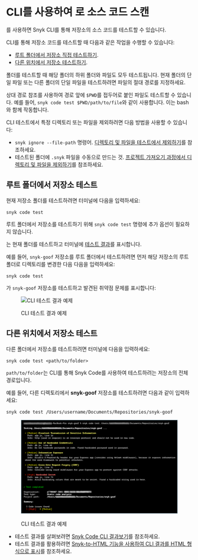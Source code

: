 # CLI를 사용하여 로 소스 코드 스캔

를 사용하면 Snyk CLI를 통해 저장소의 소스 코드를 테스트할 수 있습니다.

CLI를 통해 저장소 코드를 테스트할 때 다음과 같은 작업을 수행할 수 있습니다:

* [루트 폴더에서 저장소 직접 테스트하기](scan-source-code-with-snyk-code-using-the-cli.md#testing-a-repository-from-its-root-folder).
* [다른 위치에서 저장소 테스트하기](scan-source-code-with-snyk-code-using-the-cli.md#testing-a-repository-from-a-different-location).

폴더를 테스트할 때 해당 폴더의 하위 폴더와 파일도 모두 테스트됩니다. 현재 폴더의 단일 파일 또는 다른 폴더의 단일 파일을 테스트하려면 파일의 절대 경로를 지정하세요.

상대 경로 참조를 사용하여 경로 앞에 `$PWD`를 접두어로 붙인 파일도 테스트할 수 있습니다. 예를 들어, `snyk code test $PWD/path/to/file`와 같이 사용합니다. 이는 bash와 함께 작동합니다.

 CLI 테스트에서 특정 디렉토리 또는 파일을 제외하려면 다음 방법을 사용할 수 있습니다:

* `snyk ignore --file-path` 명령어. [디렉토리 및 파일을  테스트에서 제외하기](exclude-directories-and-files-from-snyk-code-cli-tests.md)를 참조하세요.
* 테스트된 폴더에 `.snyk` 파일을 수동으로 만드는 것. [프로젝트 가져오기 과정에서 디렉토리 및 파일을 제외하기](../../../scan-with-snyk/import-project-repository/exclude-directories-and-files-from-project-import.md)를 참조하세요.

## **루트 폴더에서 저장소 테스트**

현재 저장소 폴더를 테스트하려면 터미널에 다음을 입력하세요:

```
snyk code test
```

루트 폴더에서 저장소를 테스트하기 위해 `snyk code test` 명령에 추가 옵션이 필요하지 않습니다.

는 현재 폴더를 테스트하고 터미널에 [테스트 결과](view-snyk-code-cli-results.md)를 표시합니다.

예를 들어, `snyk-goof` 저장소를 루트 폴더에서 테스트하려면 먼저 해당 저장소의 루트 폴더로 디렉토리를 변경한 다음 다음을 입력하세요:

```
snyk code test
```

가 `snyk-goof` 저장소를 테스트하고 발견된 취약점 문제를 표시합니다:

<figure><img src="../../../.gitbook/assets/ - CLI - snyk code test - Results - 1 (1) (1) (1) (1) (1) (1) (1) (1) (1) (1) (1) (1) (1) (1) (1) (1) (1) (1) (1) (1) (1) (1) (1) (1) (1) (1) (1) (1) (1) (1) (1) (1) (1) (1) (1) (1) (1) (1) (1) (1) (1) (1) (1) (1) (1) (1) (1) (2) (5).png" alt=" CLI 테스트 결과 예제"><figcaption><p> CLI 테스트 결과 예제</p></figcaption></figure>

## **다른 위치에서 저장소 테스트**

다른 폴더에서 저장소를 테스트하려면 터미널에 다음을 입력하세요:

```
snyk code test <path/to/folder>
```

`path/to/folder`는 CLI를 통해 Snyk Code를 사용하여 테스트하려는 저장소의 전체 경로입니다.

예를 들어, 다른 디렉토리에서 **snyk-goof** 저장소를 테스트하려면 다음과 같이 입력하세요:

```
snyk code test /Users/username/Documents/Repositories/snyk-goof
```

<figure><img src="../../../.gitbook/assets/snyk Code - CLI - snyk code test - Any folder - 2 (1).png" alt=" CLI 테스트 결과 예제"><figcaption><p> CLI 테스트 결과 예제</p></figcaption></figure>

* 테스트 결과를 살펴보려면 [Snyk Code CLI 결과보기](view-snyk-code-cli-results.md)를 참조하세요.
* 테스트 결과를 활용하려면 [Snyk-to-HTML 기능을 사용하여 CLI 결과를 HTML 형식으로 표시](../cli-tools/snyk-to-html.md)를 참조하세요.